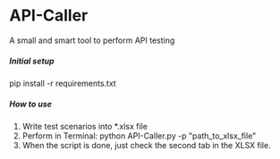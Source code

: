 # API-Caller
A small and smart tool to perform API testing

##### Initial setup #####
pip install -r requirements.txt

##### How to use #####
1. Write test scenarios into *.xlsx file
2. Perform in Terminal: python API-Caller.py -p "path_to_xlsx_file"
3. When the script is done, just check the second tab in the XLSX file.
